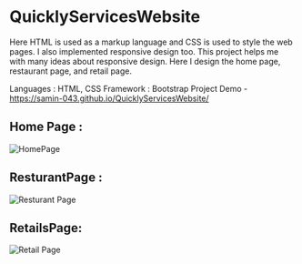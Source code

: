 # QuicklyServicesWebsite

Here HTML is used as a markup language and CSS is used to style the web pages. I also implemented responsive design too. This project helps me with many ideas about responsive design. Here I design the home page, restaurant page, and retail page.
 
Languages : HTML, CSS
Framework : Bootstrap
Project Demo - https://samin-043.github.io/QuicklyServicesWebsite/

## Home Page :
![HomePage](https://user-images.githubusercontent.com/48744887/234430859-8ba01162-58cd-45c2-9cd9-ae7d45cc9592.png)







## ResturantPage : 
![Resturant Page](https://user-images.githubusercontent.com/48744887/234430879-c915a508-8545-4a92-9f6e-41f8841d07de.png)










## RetailsPage:
![Retail Page](https://user-images.githubusercontent.com/48744887/234430919-b74fd201-5408-4665-8194-41151f731e64.png)
